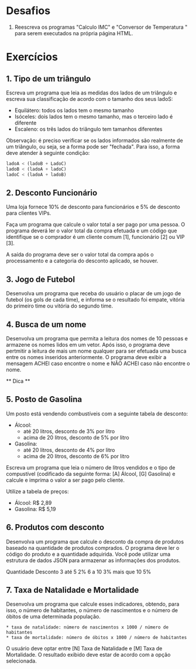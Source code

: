 # Desafios

1. Reescreva os programas "Calculo IMC" e "Conversor de Temperatura " para serem 
executados na própria página HTML.

# Exercícios

## 1. Tipo de um triângulo

Escreva um programa que leia as medidas dos lados de um triângulo e escreva
sua classificação de acordo com o tamanho dos seus ladoS: 

* Equilátero: todos os lados tem o mesmo tamanho
* Isóceles: dois lados tem o mesmo tamanho, mas o terceiro lado é diferente
* Escaleno: os três lados do triângulo tem tamanhos diferentes

Observação: é preciso verificar se os lados informados são realmente de um 
triângulo, ou seja, se a forma pode ser "fechada".  Para isso, a forma
deve atender à seguinte condição:

~~~js
ladoA < (ladoB + LadoC)
ladoB < (ladoA + ladoC)
ladoC < (ladoA + ladoB)

~~~

## 2. Desconto Funcionário

Uma loja fornece 10% de desconto para funcionários e 5% de desconto para clientes VIPs.

Faça um programa que calcule o valor total a ser pago por uma pessoa. O programa deverá ler o valor total da compra efetuada e um código que identifique se o comprador é um cliente comum [1], funcionário [2] ou VIP [3].

A saída do programa deve ser o valor total da compra após o processamento e a categoria do desconto aplicado, se houver.

## 3. Jogo de Futebol

Desenvolva um programa que receba do usuário o placar de um jogo de futebol (os gols de cada time), e informa se o resultado foi empate, vitória do primeiro time ou vitória do segundo time.

## 4. Busca de um nome
Desenvolva um programa que permita a leitura dos nomes de 10 pessoas e armazene os nomes lidos em um vetor. Após isso, o programa deve pertmitir a leitura de mais um nome qualquer para ser efetuada uma busca entre os nomes inseridos anteriormente. O programa deve exibir a mensagem ACHEI caso encontre o nome e NÃO ACHEI caso não encontre o nome.

** Dica **

## 5. Posto de Gasolina
Um posto está vendendo combustíveis com a seguinte tabela de desconto:

* Álcool:
    * até 20 litros, desconto de 3% por litro
    * acima de 20 litros, desconto de 5% por litro
* Gasolina:
    * até 20 litros, desconto de 4% por litro
    * acima de 20 litros, desconto de 6% por litro

Escreva um programa que leia o número de litros vendidos e o tipo de compustível (codificado da seguinte forma: [A] Álcool, [G] Gasolina) e calcule e imprima o valor a ser pago pelo cliente.

Utilize a tabela de preços:

* Álcool: R$ 2,89
* Gasolina: R$ 5,19


## 6. Produtos com desconto
Desenvolva um programa que calcule o desconto da compra de produtos baseado na quantidade de produtos comprados. O programa deve ler o código do produto e a quantidade adquirida. Você pode utilizar uma estrutura de dados JSON para armazenar as informações dos produtos.

Quantidade	Desconto
    3 até 5	    2%
    6 a 10	    3%
    mais que 10	5%


## 7. Taxa de Natalidade e Mortalidade
Desenvolva um programa que calcule esses indicadores, obtendo, para isso, o número de habitantes, o número de nascimentos e o número de óbitos de uma determinada população.

    * taxa de natalidade: número de nascimentos x 1000 / número de habitantes
    * taxa de mortalidade: número de óbitos x 1000 / número de habitantes
    
O usuário deve optar entre [N] Taxa de Natalidade e [M] Taxa de Mortalidade. O resultado exibido deve estar de acordo com a opção selecionada.


